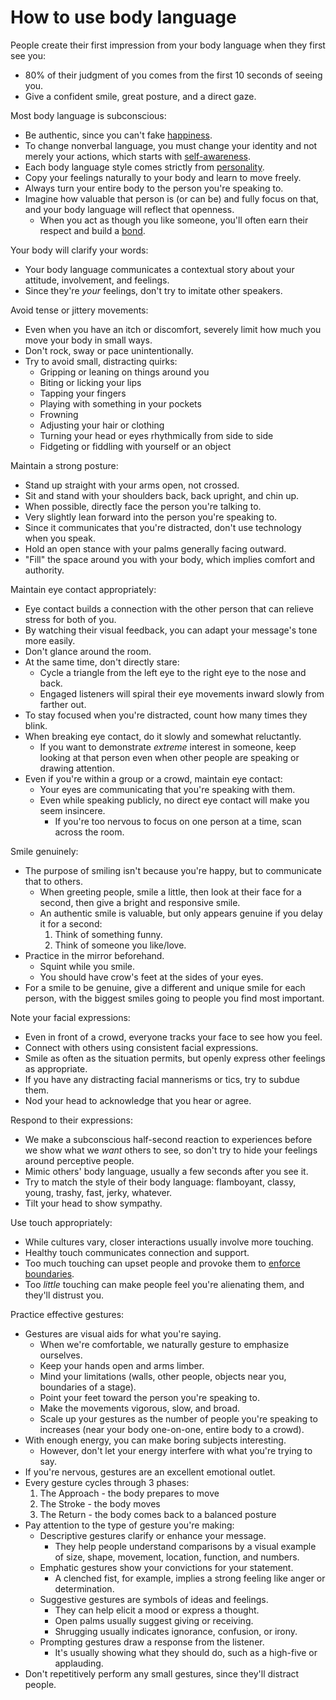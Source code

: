 
# How to use body language            

People create their first impression from your body language when they first see you:

- 80% of their judgment of you comes from the first 10 seconds of seeing you.
- Give a confident smile, great posture, and a direct gaze.

Most body language is subconscious:

- Be authentic, since you can't fake [happiness](mind-feelings-happiness.md).
- To change nonverbal language, you must change your identity and not merely your actions, which starts with [self-awareness](awareness.md).
- Each body language style comes strictly from [personality](personality.md).
- Copy your feelings naturally to your body and learn to move freely.
- Always turn your entire body to the person you're speaking to.
- Imagine how valuable that person is (or can be) and fully focus on that, and your body language will reflect that openness.
  - When you act as though you like someone, you'll often earn their respect and build a [bond](people-4_friends.md).

Your body will clarify your words:

- Your body language communicates a contextual story about your attitude, involvement, and feelings.
- Since they're *your* feelings, don't try to imitate other speakers.

Avoid tense or jittery movements:

- Even when you have an itch or discomfort, severely limit how much you move your body in small ways.
- Don't rock, sway or pace unintentionally.
- Try to avoid small, distracting quirks:
  - Gripping or leaning on things around you
  - Biting or licking your lips
  - Tapping your fingers
  - Playing with something in your pockets
  - Frowning
  - Adjusting your hair or clothing
  - Turning your head or eyes rhythmically from side to side
  - Fidgeting or fiddling with yourself or an object

Maintain a strong posture:

- Stand up straight with your arms open, not crossed.
- Sit and stand with your shoulders back, back upright, and chin up.
- When possible, directly face the person you're talking to.
- Very slightly lean forward into the person you're speaking to.
- Since it communicates that you're distracted, don't use technology when you speak.
- Hold an open stance with your palms generally facing outward.
- "Fill" the space around you with your body, which implies comfort and authority.

Maintain eye contact appropriately:

- Eye contact builds a connection with the other person that can relieve stress for both of you.
- By watching their visual feedback, you can adapt your message's tone more easily.
- Don't glance around the room.
- At the same time, don't directly stare:
  - Cycle a triangle from the left eye to the right eye to the nose and back.
  - Engaged listeners will spiral their eye movements inward slowly from farther out.
- To stay focused when you're distracted, count how many times they blink.
- When breaking eye contact, do it slowly and somewhat reluctantly.
  - If you want to demonstrate *extreme* interest in someone, keep looking at that person even when other people are speaking or drawing attention.
- Even if you're within a group or a crowd, maintain eye contact:
  - Your eyes are communicating that you're speaking with them.
  - Even while speaking publicly, no direct eye contact will make you seem insincere.
    - If you're too nervous to focus on one person at a time, scan across the room.

Smile genuinely:

- The purpose of smiling isn't because you're happy, but to communicate that to others.
  - When greeting people, smile a little, then look at their face for a second, then give a bright and responsive smile.
  - An authentic smile is valuable, but only appears genuine if you delay it for a second:
    1. Think of something funny.
    2. Think of someone you like/love.
- Practice in the mirror beforehand.
  - Squint while you smile.
  - You should have crow's feet at the sides of your eyes.
- For a smile to be genuine, give a different and unique smile for each person, with the biggest smiles going to people you find most important.

Note your facial expressions:

- Even in front of a crowd, everyone tracks your face to see how you feel.
- Connect with others using consistent facial expressions.
- Smile as often as the situation permits, but openly express other feelings as appropriate.
- If you have any distracting facial mannerisms or tics, try to subdue them.
- Nod your head to acknowledge that you hear or agree.

Respond to their expressions:

- We make a subconscious half-second reaction to experiences before we show what we *want* others to see, so don't try to hide your feelings around perceptive people.
- Mimic others' body language, usually a few seconds after you see it.
- Try to match the style of their body language: flamboyant, classy, young, trashy, fast, jerky, whatever.
- Tilt your head to show sympathy.

Use touch appropriately:

- While cultures vary, closer interactions usually involve more touching.
- Healthy touch communicates connection and support.
- Too much touching can upset people and provoke them to [enforce boundaries](people-3_respect.md).
- Too *little* touching can make people feel you're alienating them, and they'll distrust you.

Practice effective gestures:

- Gestures are visual aids for what you're saying.
  - When we're comfortable, we naturally gesture to emphasize ourselves.
  - Keep your hands open and arms limber.
  - Mind your limitations (walls, other people, objects near you, boundaries of a stage).
  - Point your feet toward the person you're speaking to.
  - Make the movements vigorous, slow, and broad.
  - Scale up your gestures as the number of people you're speaking to increases (near your body one-on-one, entire body to a crowd).
- With enough energy, you can make boring subjects interesting.
  - However, don't let your energy interfere with what you're trying to say.
- If you're nervous, gestures are an excellent emotional outlet.
- Every gesture cycles through 3 phases:
  1. The Approach - the body prepares to move
  2. The Stroke - the body moves
  3. The Return - the body comes back to a balanced posture
- Pay attention to the type of gesture you're making:
  - Descriptive gestures clarify or enhance your message.
    - They help people understand comparisons by a visual example of size, shape, movement, location, function, and numbers.
  - Emphatic gestures show your convictions for your statement.
    - A clenched fist, for example, implies a strong feeling like anger or determination.
  - Suggestive gestures are symbols of ideas and feelings.
    - They can help elicit a mood or express a thought.
    - Open palms usually suggest giving or receiving.
    - Shrugging usually indicates ignorance, confusion, or irony.
  - Prompting gestures draw a response from the listener.
    - It's usually showing what they should do, such as a high-five or applauding.
- Don't repetitively perform any small gestures, since they'll distract people.
